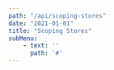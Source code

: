 ```yaml
---
path: "/api/scoping-stores"
date: "2021-01-01"
title: "Scoping Stores"
subMenu: 
    - text: ''
      path: '#'
---
```


